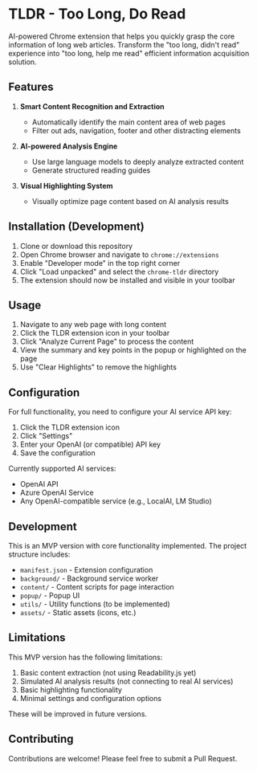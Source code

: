 # TLDR - Too Long, Do Read

AI-powered Chrome extension that helps you quickly grasp the core information of long web articles. Transform the "too long, didn't read" experience into "too long, help me read" efficient information acquisition solution.

## Features

1. **Smart Content Recognition and Extraction**
   - Automatically identify the main content area of web pages
   - Filter out ads, navigation, footer and other distracting elements

2. **AI-powered Analysis Engine**
   - Use large language models to deeply analyze extracted content
   - Generate structured reading guides

3. **Visual Highlighting System**
   - Visually optimize page content based on AI analysis results

## Installation (Development)

1. Clone or download this repository
2. Open Chrome browser and navigate to `chrome://extensions`
3. Enable "Developer mode" in the top right corner
4. Click "Load unpacked" and select the `chrome-tldr` directory
5. The extension should now be installed and visible in your toolbar

## Usage

1. Navigate to any web page with long content
2. Click the TLDR extension icon in your toolbar
3. Click "Analyze Current Page" to process the content
4. View the summary and key points in the popup or highlighted on the page
5. Use "Clear Highlights" to remove the highlights

## Configuration

For full functionality, you need to configure your AI service API key:

1. Click the TLDR extension icon
2. Click "Settings"
3. Enter your OpenAI (or compatible) API key
4. Save the configuration

Currently supported AI services:
- OpenAI API
- Azure OpenAI Service
- Any OpenAI-compatible service (e.g., LocalAI, LM Studio)

## Development

This is an MVP version with core functionality implemented. The project structure includes:

- `manifest.json` - Extension configuration
- `background/` - Background service worker
- `content/` - Content scripts for page interaction
- `popup/` - Popup UI
- `utils/` - Utility functions (to be implemented)
- `assets/` - Static assets (icons, etc.)

## Limitations

This MVP version has the following limitations:

1. Basic content extraction (not using Readability.js yet)
2. Simulated AI analysis results (not connecting to real AI services)
3. Basic highlighting functionality
4. Minimal settings and configuration options

These will be improved in future versions.

## Contributing

Contributions are welcome! Please feel free to submit a Pull Request.